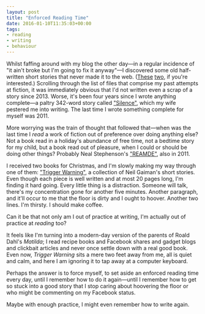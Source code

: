 ```yaml
---
layout: post
title: "Enforced Reading Time"
date: 2016-01-10T11:35:03+00:00
tags:
- reading
- writing
- behaviour
---
```


Whilst faffing around with my blog the other day&mdash;in a regular incidence of "it ain't broke but I'm going to fix it anyway"&mdash;I discovered some old half-written short stories that never made it to the web. ([These](/fiction/unnamed-fairies-datacentre-story/) [two](/fiction/the-lost-sky/), if you're interested.) Scrolling through the list of files that comprise my past attempts at fiction, it was immediately obvious that I'd not written even a scrap of a story since 2013. Worse, it's been four years since I wrote anything complete&mdash;a paltry 342-word story called ["Silence"](/fiction/silence/), which my wife pestered me into writing. The last time I wrote something complete for myself was 2011.

More worrying was the train of thought that followed that&mdash;when was the last time I *read* a work of fiction out of preference over doing anything else? Not a book read in a holiday's abundance of free time, not a bedtime story for my child, but a book read out of pleasure, when I could or should be doing other things? Probably Neal Stephenson's ["REAMDE"](http://www.amazon.co.uk/Reamde-Neal-Stephenson/dp/1848874510/ref=sr_1_1?ie=UTF8&qid=1452427243&sr=8-1), also in 2011.

I received two books for Christmas, and I'm slowly making my way through one of them: ["Trigger Warning"](http://www.amazon.co.uk/Trigger-Warning-Short-Fictions-Disturbances/dp/1472217721/ref=sr_1_1?ie=UTF8&qid=1452427261&sr=8-1), a collection of Neil Gaiman's short stories. Even though each piece is well written and at most 20 pages long, I'm finding it hard going. Every little thing is a distraction. Someone will talk, there's my concentration gone for another five minutes. Another paragraph, and it'll occur to me that the floor is dirty and I ought to hoover. Another two lines. I'm thirsty. I should make coffee.

Can it be that not only am I out of practice at writing, I'm actually out of practice at *reading* too?

It feels like I'm turning into a modern-day version of the parents of Roald Dahl's *Matilda*; I read recipe books and Facebook shares and gadget blogs and clickbait articles and never once settle down with a real good book. Even now, *Trigger Warning* sits a mere two feet away from me, all is quiet and calm, and here I am ignoring it to tap away at a computer keyboard.

Perhaps the answer is to force myself, to set aside an enforced reading time every day, until I remember how to do it again&mdash;until I remember how to get so stuck into a good story that I stop caring about hoovering the floor or who might be commenting on my Facebook status.

Maybe with enough practice, I might even remember how to write again.

